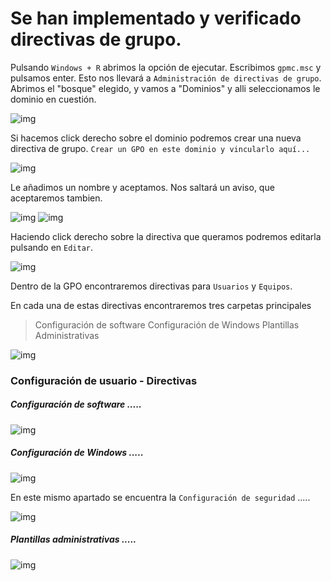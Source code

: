 # Se han implementado y verificado directivas de grupo.

Pulsando `Windows + R` abrimos la opción de ejecutar. Escribimos `gpmc.msc` y pulsamos enter. Esto nos llevará a `Administración de directivas de grupo`. Abrimos el "bosque" elegido, y vamos a "Dominios" y alli seleccionamos le dominio en cuestión.

![img](https://raw.githubusercontent.com/smxrlxp/dominios.html/master/assets/admin_acceso_dom/e/1.png)

Si hacemos click derecho sobre el dominio podremos crear una nueva directiva de grupo. `Crear un GPO en este dominio y vincularlo aquí...`

![img](https://raw.githubusercontent.com/smxrlxp/dominios.html/master/assets/admin_acceso_dom/e/3.png)

Le añadimos un nombre y aceptamos. Nos saltará un aviso, que aceptaremos tambien.

![img](https://raw.githubusercontent.com/smxrlxp/dominios.html/master/assets/admin_acceso_dom/e/4.png)
![img](https://raw.githubusercontent.com/smxrlxp/dominios.html/master/assets/admin_acceso_dom/e/5.png)

Haciendo click derecho sobre la directiva que queramos podremos editarla pulsando en `Editar`.

![img](https://raw.githubusercontent.com/smxrlxp/dominios.html/master/assets/admin_acceso_dom/e/6.png)

Dentro de la GPO encontraremos directivas para `Usuarios` y `Equipos`.

En cada una de estas directivas encontraremos tres carpetas principales

>Configuración de software
>Configuración de Windows
>Plantillas Administrativas

![img](https://raw.githubusercontent.com/smxrlxp/dominios.html/master/assets/admin_acceso_dom/e/7.png)

### Configuración de usuario - Directivas

##### Configuración de software .....

![img](https://raw.githubusercontent.com/smxrlxp/dominios.html/master/assets/admin_acceso_dom/e/11_a.png)

##### Configuración de Windows .....

![img](https://raw.githubusercontent.com/smxrlxp/dominios.html/master/assets/admin_acceso_dom/e/11_b.png)

En este mismo apartado se encuentra la `Configuración de seguridad` .....

![img](https://raw.githubusercontent.com/smxrlxp/dominios.html/master/assets/admin_acceso_dom/e/11_d.png)

##### Plantillas administrativas .....

![img](https://raw.githubusercontent.com/smxrlxp/dominios.html/master/assets/admin_acceso_dom/e/11_c.png)
